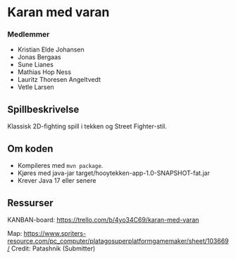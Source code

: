 # Karan med varan

### Medlemmer

- Kristian Elde Johansen
- Jonas Bergaas
- Sune Lianes
- Mathias Hop Ness
- Lauritz Thoresen Angeltvedt
- Vetle Larsen

## Spillbeskrivelse

Klassisk 2D-fighting spill i tekken og Street Fighter-stil.

## Om koden

- Kompileres med `mvn package`.
- Kjøres med java-jar target/hooytekken-app-1.0-SNAPSHOT-fat.jar
- Krever Java 17 eller senere

## Ressurser

KANBAN-board:
https://trello.com/b/4yo34C69/karan-med-varan

Map:
https://www.spriters-resource.com/pc_computer/platagosuperplatformgamemaker/sheet/103669/
Credit: Patashnik (Submitter)